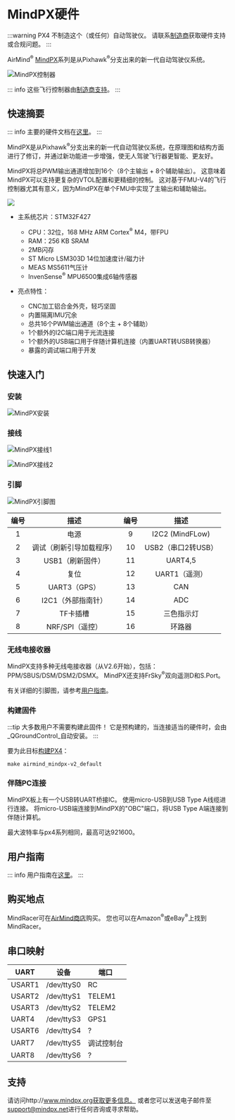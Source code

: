# MindPX硬件

:::warning
PX4 不制造这个（或任何）自动驾驶仪。
请联系[制造商](http://mindpx.net)获取硬件支持或合规问题。
:::

AirMind<sup>&reg;</sup> [MindPX](http://mindpx.net)系列是从Pixhawk<sup>&reg;</sup>分支出来的新一代自动驾驶仪系统。

![MindPX控制器](../../assets/hardware/hardware-mindpx.png)

::: info
这些飞行控制器由[制造商支持](../flight_controller/autopilot_manufacturer_supported.md)。
:::

## 快速摘要

::: info
主要的硬件文档在[这里](http://mindpx.net/assets/accessories/Specification9.18_3_pdf.pdf)。
:::

MindPX是从Pixhawk<sup>&reg;</sup>分支出来的新一代自动驾驶仪系统，在原理图和结构方面进行了修订，并通过新功能进一步增强，使无人驾驶飞行器更智能、更友好。

MindPX将总PWM输出通道增加到16个（8个主输出 + 8个辅助输出）。
这意味着MindPX可以支持更复杂的VTOL配置和更精细的控制。
这对基于FMU-V4的飞行控制器尤其有意义，因为MindPX在单个FMU中实现了主输出和辅助输出。

![](../../assets/hardware/hardware-mindpx-specs.png)

- 主系统芯片：STM32F427
  - CPU：32位，168 MHz ARM Cortex<sup>&reg;</sup> M4，带FPU
  - RAM：256 KB SRAM
  - 2MB闪存
  - ST Micro LSM303D 14位加速度计/磁力计
  - MEAS MS5611气压计
  - InvenSense<sup>&reg;</sup> MPU6500集成6轴传感器

- 亮点特性：
  - CNC加工铝合金外壳，轻巧坚固
  - 内置隔离IMU冗余
  - 总共16个PWM输出通道（8个主 + 8个辅助）
  - 1个额外的I2C端口用于光流连接
  - 1个额外的USB端口用于伴随计算机连接（内置UART转USB转换器）
  - 暴露的调试端口用于开发

## 快速入门

### 安装

![MindPX安装](../../assets/hardware/hardware-mindpx-mounting.png)

### 接线

![MindPX接线1](../../assets/hardware/hardware-mindpx-wiring1.png)

![MindPX接线2](../../assets/hardware/hardware-mindpx-wiring2.png)

### 引脚

![MindPX引脚图](../../assets/hardware/hardware-mindpx-pin.png)

| 编号 |           描述            | 编号 |        描述         |
| :--: | :-----------------------: | :--: | :-----------------: |
|  1   |           电源            |  9   |   I2C2 (MindFLow)   |
|  2   | 调试（刷新引导加载程序）  |  10  | USB2（串口2转USB）  |
|  3   |   USB1（刷新固件）        |  11  |      UART4,5        |
|  4   |           复位            |  12  |  UART1（遥测）      |
|  5   |       UART3（GPS）        |  13  |        CAN          |
|  6   |  I2C1（外部指南针）       |  14  |        ADC          |
|  7   |        TF卡插槽           |  15  |      三色指示灯     |
|  8   | NRF/SPI（遥控）           |  16  |       环路器        |

### 无线电接收器

MindPX支持多种无线电接收器（从V2.6开始），包括：PPM/SBUS/DSM/DSM2/DSMX。
MindPX还支持FrSky<sup>&reg;</sup>双向遥测D和S.Port。

有关详细的引脚图，请参考[用户指南](http://mindpx.net/assets/accessories/UserGuide9.18_2_pdf.pdf)。

### 构建固件

:::tip
大多数用户不需要构建此固件！
它是预构建的，当连接适当的硬件时，会由_QGroundControl_自动安装。
:::

要为此目标[构建PX4](../dev_setup/building_px4.md)：

```
make airmind_mindpx-v2_default
```

### 伴随PC连接

MindPX板上有一个USB转UART桥接IC。
使用micro-USB到USB Type A线缆进行连接。
将micro-USB端连接到MindPX的"OBC"端口，将USB Type A端连接到伴随计算机。

最大波特率与px4系列相同，最高可达921600。

## 用户指南

::: info
用户指南在[这里](http://mindpx.net/assets/accessories/UserGuide9.18_2_pdf.pdf)。
:::

## 购买地点

MindRacer可在[AirMind商店](https://airmind.mindpx.net/catalog)购买。
您也可以在Amazon<sup>&reg;</sup>或eBay<sup>&reg;</sup>上找到MindRacer。

## 串口映射

| UART   | 设备       | 端口          |
| ------ | ---------- | ------------- |
| USART1 | /dev/ttyS0 | RC            |
| USART2 | /dev/ttyS1 | TELEM1        |
| USART3 | /dev/ttyS2 | TELEM2        |
| UART4  | /dev/ttyS3 | GPS1          |
| USART6 | /dev/ttyS4 | ?             |
| UART7  | /dev/ttyS5 | 调试控制台    |
| UART8  | /dev/ttyS6 | ?             |

<!-- Note: Got ports using https://github.com/PX4/PX4-user_guide/pull/672#issuecomment-598198434 -->

## 支持

请访问http://www.mindpx.org获取更多信息。
或者您可以发送电子邮件至[support@mindpx.net](mailto:support@mindpx.net)进行任何咨询或寻求帮助。
